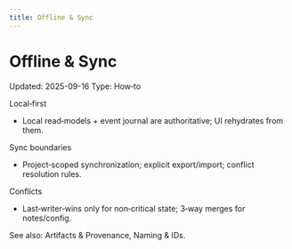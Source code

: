 ```yaml
---
title: Offline & Sync
---
```


# Offline & Sync

Updated: 2025-09-16
Type: How‑to

Local‑first
- Local read‑models + event journal are authoritative; UI rehydrates from them.

Sync boundaries
- Project‑scoped synchronization; explicit export/import; conflict resolution rules.

Conflicts
- Last‑writer‑wins only for non‑critical state; 3‑way merges for notes/config.

See also: Artifacts & Provenance, Naming & IDs.
